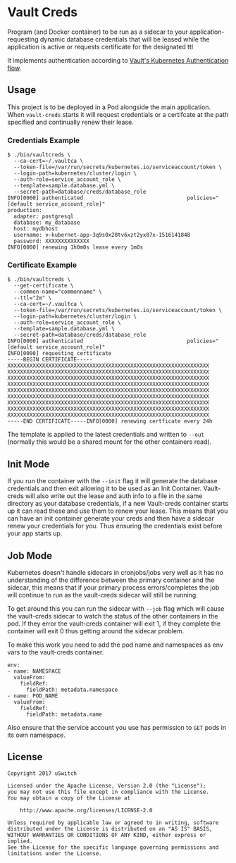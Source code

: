 # Vault Creds

Program (and Docker container) to be run as a sidecar to your application- requesting dynamic database credentials that will be leased while the application is active or requests certificate for the designated ttl

It implements authentication according to [Vault's Kubernetes Authentication flow](https://kubernetes.io/docs/admin/authentication/).

## Usage

This project is to be deployed in a Pod alongside the main application. When `vault-creds` starts it will request credentials or a certifcate at the path specified and continually renew their lease.

### Credentials Example

```
$ ./bin/vaultcreds \
  --ca-cert=~/.vaultca \
  --token-file=/var/run/secrets/kubernetes.io/serviceaccount/token \
  --login-path=kubernetes/cluster/login \
  --auth-role=service_account_role \
  --template=sample.database.yml \
  --secret-path=database/creds/database_role
INFO[0000] authenticated                                 policies="[default service_account_role]"
production:
  adapter: postgresql
  database: my_database
  host: mydbhost
  username: v-kubernet-app-3q9s0x28tv6xzt2yx87x-1516141848
  password: XXXXXXXXXXXXXX
INFO[0000] renewing 1h0m0s lease every 1m0s
```

### Certificate Example

```
$ ./bin/vaultcreds \
  --get-certificate \
  --common-name="commonname" \
  --ttl="2m" \
  --ca-cert=~/.vaultca \
  --token-file=/var/run/secrets/kubernetes.io/serviceaccount/token \
  --login-path=kubernetes/cluster/login \
  --auth-role=service_account_role \
  --template=sample.database.yml \
  --secret-path=database/creds/database_role
INFO[0000] authenticated                                 policies="[default service_account_role]"
INFO[0000] requesting certificate
-----BEGIN CERTIFICATE-----
XXXXXXXXXXXXXXXXXXXXXXXXXXXXXXXXXXXXXXXXXXXXXXXXXXXXXXXXXXXXXXXX
XXXXXXXXXXXXXXXXXXXXXXXXXXXXXXXXXXXXXXXXXXXXXXXXXXXXXXXXXXXXXXXX
XXXXXXXXXXXXXXXXXXXXXXXXXXXXXXXXXXXXXXXXXXXXXXXXXXXXXXXXXXXXXXXX
XXXXXXXXXXXXXXXXXXXXXXXXXXXXXXXXXXXXXXXXXXXXXXXXXXXXXXXXXXXXXXXX
XXXXXXXXXXXXXXXXXXXXXXXXXXXXXXXXXXXXXXXXXXXXXXXXXXXXXXXXXXXXXXXX
XXXXXXXXXXXXXXXXXXXXXXXXXXXXXXXXXXXXXXXXXXXXXXXXXXXXXXXXXXXXXXXX
XXXXXXXXXXXXXXXXXXXXXXXXXXXXXXXXXXXXXXXXXXXXXXXXXXXXXXXXXXXXXXXX
XXXXXXXXXXXXXXXXXXXXXXXXXXXXXXXXXXXXXXXXXXXXXXXXXXXXXXXXXXXXXXXX
XXXXXXXXXXXXXXXXXXXXXXXXXXXXXXXXXXXXXXXXXXXXXXXXXXXXXXXXXXXXXXXX
-----END CERTIFICATE-----INFO[0000] renewing certficate every 24h
```

The template is applied to the latest credentials and written to `--out` (normally this would be a shared mount for the other containers read).

## Init Mode

If you run the container with the `--init` flag it will generate the database credentials and then exit allowing it to be used as an Init Container.
Vault-creds will also write out the lease and auth info to a file in the same directory as your database credentials, if a new Vault-creds container starts up it can read these and use them to renew your lease.
This means that you can have an init container generate your creds and then have a sidecar renew your credentials for you. Thus ensuring the credentials exist before your app starts up.

## Job Mode

Kubernetes doesn't handle sidecars in cronjobs/jobs very well as it has no understanding of the difference between the primary container and the sidecar, this means that if your primary process errors/completes the job will continue to run as the vault-creds sidecar will still be running.

To get around this you can run the sidecar with `--job` flag which will cause the vault-creds sidecar to watch the status of the other containers in the pod. If they error the vault-creds container will exit 1, if they complete the container will exit 0 thus getting around the sidecar problem.

To make this work you need to add the pod name and namespaces as env vars to the vault-creds container.

```
env:
- name: NAMESPACE
  valueFrom:
    fieldRef:
      fieldPath: metadata.namespace
- name: POD_NAME
  valueFrom:
    fieldRef:
      fieldPath: metadata.name
```

Also ensure that the service account you use has permission to `GET` pods in its own namespace.

## License

```
Copyright 2017 uSwitch

Licensed under the Apache License, Version 2.0 (the "License");
you may not use this file except in compliance with the License.
You may obtain a copy of the License at

    http://www.apache.org/licenses/LICENSE-2.0

Unless required by applicable law or agreed to in writing, software
distributed under the License is distributed on an "AS IS" BASIS,
WITHOUT WARRANTIES OR CONDITIONS OF ANY KIND, either express or implied.
See the License for the specific language governing permissions and
limitations under the License.
```
